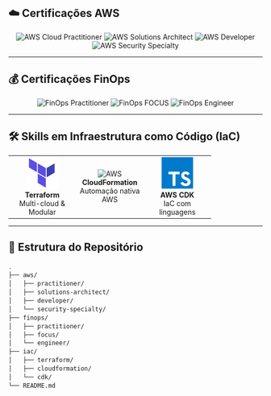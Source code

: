 ## ☁️ Certificações AWS

<p align="center">
  <img src="./assets/aws-cloud-practitioner.png" width="110" alt="AWS Cloud Practitioner" />
  <img src="./assets/aws-solutions-architect.png" width="110" alt="AWS Solutions Architect" />
  <img src="./assets/aws-developer-associate.png" width="110" alt="AWS Developer" />
  <img src="./assets/aws-security-specialty.png" width="110" alt="AWS Security Specialty" />
</p>

---

## 💰 Certificações FinOps

<p align="center">
  <img src="./assets/finops-practitioner.png" width="110" alt="FinOps Practitioner" />
  <img src="./assets/finops-focus.png" width="110" alt="FinOps FOCUS" />
  <img src="./assets/finops-engineer.png" width="110" alt="FinOps Engineer" />
</p>

---

## 🛠️ Skills em Infraestrutura como Código (IaC)

<table align="center">
  <tr>
    <td align="center" width="120">
      <img src="https://raw.githubusercontent.com/devicons/devicon/master/icons/terraform/terraform-original.svg" width="64" alt="Terraform" /><br>
      <b>Terraform</b><br>Multi-cloud & Modular
    </td>
    <td align="center" width="120">
      <img src="https://raw.githubusercontent.com/devicons/devicon/master/icons/aws/aws-original.svg" width="64" alt="AWS" /><br>
      <b>CloudFormation</b><br>Automação nativa AWS
    </td>
    <td align="center" width="120">
      <img src="https://raw.githubusercontent.com/devicons/devicon/master/icons/typescript/typescript-original.svg" width="64" alt="AWS CDK" /><br>
      <b>AWS CDK</b><br>IaC com linguagens
    </td>
  </tr>
</table>

---

## 📂 Estrutura do Repositório

```bash
.
├── aws/
│   ├── practitioner/
│   ├── solutions-architect/
│   ├── developer/
│   └── security-specialty/
├── finops/
│   ├── practitioner/
│   ├── focus/
│   └── engineer/
├── iac/
│   ├── terraform/
│   ├── cloudformation/
│   └── cdk/
└── README.md
